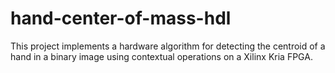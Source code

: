 # hand-center-of-mass-hdl
This project implements a hardware algorithm for detecting the centroid of a hand in a binary image using contextual operations on a Xilinx Kria FPGA.

